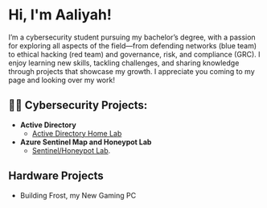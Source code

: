 <h1>Hi, I'm Aaliyah! </h1>
I’m a cybersecurity student pursuing my bachelor’s degree, with a passion for exploring all aspects of the field—from defending networks (blue team) to ethical hacking (red team) and governance, risk, and compliance (GRC). I enjoy learning new skills, tackling challenges, and sharing knowledge through projects that showcase my growth. I appreciate you coming to my page and looking over my work!

<h2>👨‍💻 Cybersecurity Projects:</h2>

- <b>Active Directory</b>
  - [Active Directory Home Lab](https://github.com/alytheanalyst/boink)
- <b>Azure Sentinel Map and Honeypot Lab</b>
  - [Sentinel/Honeypot Lab](https://github.com/alytheanalyst/NewHoneyPotLab).
<h2>Hardware Projects</h2>

- Building Frost, my New Gaming PC



<!--
**joshmadakor1/joshmadakor1** is a ✨ _special_ ✨ repository because its `README.md` (this file) appears on your GitHub profile.

Here are some ideas to get you started:

- 🔭 I’m currently working on ...
- 🌱 I’m currently learning ...
- 👯 I’m looking to collaborate on ...
- 🤔 I’m looking for help with ...
- 💬 Ask me about ...
- 📫 How to reach me: ...
- 😄 Pronouns: ...
- ⚡ Fun fact: ...
-->
